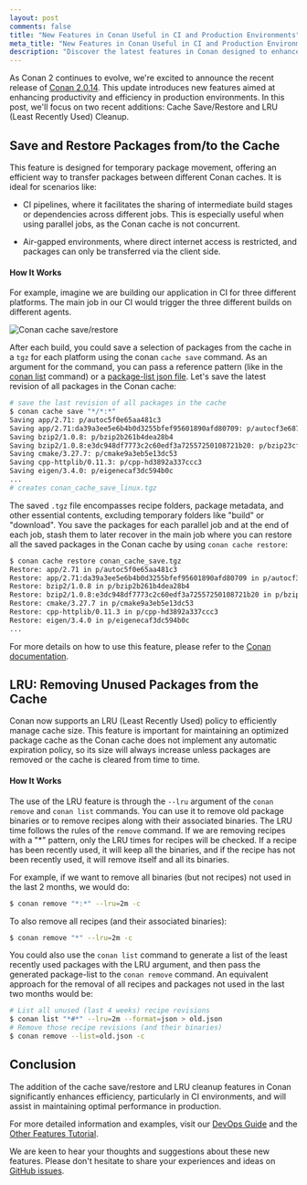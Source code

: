 ```yaml
---
layout: post
comments: false
title: "New Features in Conan Useful in CI and Production Environments"
meta_title: "New Features in Conan Useful in CI and Production Environments"
description: "Discover the latest features in Conan designed to enhance CI and production workflows: Cache Save/Restore and LRU Cleanup."
---
```


As Conan 2 continues to evolve, we're excited to announce the recent release of [Conan
2.0.14](https://github.com/conan-io/conan/releases/tag/2.0.14). This update introduces new
features aimed at enhancing productivity and efficiency in production environments. In
this post, we'll focus on two recent additions: Cache Save/Restore and LRU (Least Recently
Used) Cleanup.

## Save and Restore Packages from/to the Cache

This feature is designed for temporary package movement, offering an efficient way to
transfer packages between different Conan caches. It is ideal for scenarios like:

- CI pipelines, where it facilitates the sharing of intermediate build stages or
  dependencies across different jobs. This is especially useful when using parallel jobs,
  as the Conan cache is not concurrent.

- Air-gapped environments, where direct internet access is restricted, and packages can
  only be transferred via the client side.

#### How It Works

For example, imagine we are building our application in CI for three different platforms.
The main job in our CI would trigger the three different builds on different agents. 

<p class="centered">
    <img src="{{ site.baseurl }}/assets/post_images/2023-11-28/ci-flow-cache-save-restore.png" style="display: block; margin-left: auto; margin-right: auto;" alt="Conan cache save/restore"/>
</p>

After each build, you could save a selection of packages from the cache in a `tgz` for
each platform using the conan `cache save` command. As an argument for the command, you
can pass a reference pattern (like in the [conan
list](https://docs.conan.io/2/reference/commands/list.html) command) or a [package-list
json
file](https://docs.conan.io/2/examples/commands/pkglists.html#examples-commands-pkglists).
Let's save the latest revision of all packages in the Conan cache:


```bash
# save the last revision of all packages in the cache
$ conan cache save "*/*:*"
Saving app/2.71: p/autoc5f0e65aa481c3
Saving app/2.71:da39a3ee5e6b4b0d3255bfef95601890afd80709: p/autocf3e6879dde7f6/p
Saving bzip2/1.0.8: p/bzip2b261b4dea28b4
Saving bzip2/1.0.8:e3dc948df7773c2c60edf3a72557250108721b20: p/bzip23cfe2c0da64ba/p
Saving cmake/3.27.7: p/cmake9a3eb5e13dc53
Saving cpp-httplib/0.11.3: p/cpp-hd3892a337ccc3
Saving eigen/3.4.0: p/eigenecaf3dc594b0c
...
# creates conan_cache_save_linux.tgz
```

The saved `.tgz` file encompasses recipe folders, package metadata, and other essential
contents, excluding temporary folders like "build" or "download". You save the packages
for each parallel job and at the end of each job, stash them to later recover in the main
job where you can restore all the saved packages in the Conan cache by using `conan cache
restore`:

```bash
$ conan cache restore conan_cache_save.tgz 
Restore: app/2.71 in p/autoc5f0e65aa481c3
Restore: app/2.71:da39a3ee5e6b4b0d3255bfef95601890afd80709 in p/autocf3e6879dde7f6/p
Restore: bzip2/1.0.8 in p/bzip2b261b4dea28b4
Restore: bzip2/1.0.8:e3dc948df7773c2c60edf3a72557250108721b20 in p/bzip23cfe2c0da64ba/p
Restore: cmake/3.27.7 in p/cmake9a3eb5e13dc53
Restore: cpp-httplib/0.11.3 in p/cpp-hd3892a337ccc3
Restore: eigen/3.4.0 in p/eigenecaf3dc594b0c
...
```

For more details on how to use this feature, please refer to the [Conan
documentation](https://docs.conan.io/2/devops/save_restore.html).

## LRU: Removing Unused Packages from the Cache

Conan now supports an LRU (Least Recently Used) policy to efficiently manage cache size.
This feature is important for maintaining an optimized package cache as the Conan cache
does not implement any automatic expiration policy, so its size will always increase
unless packages are removed or the cache is cleared from time to time.

#### How It Works

The use of the LRU feature is through the ``--lru`` argument of the `conan remove` and
`conan list` commands. You can use it to remove old package binaries or to remove recipes
along with their associated binaries. The LRU time follows the rules of the `remove`
command. If we are removing recipes with a "*" pattern, only the LRU times for recipes
will be checked. If a recipe has been recently used, it will keep all the binaries, and if
the recipe has not been recently used, it will remove itself and all its binaries.

For example, if we want to remove all binaries (but not recipes) not used in the last 2
months, we would do:

```bash
$ conan remove "*:*" --lru=2m -c
```

To also remove all recipes (and their associated binaries):

```bash
$ conan remove "*" --lru=2m -c
```

You could also use the `conan list` command to generate a list of the least recently used
packages with the LRU argument, and then pass the generated package-list to the `conan
remove` command. An equivalent approach for the removal of all recipes and packages not
used in the last two months would be:

```bash
# List all unused (last 4 weeks) recipe revisions
$ conan list "*#*" --lru=2m --format=json > old.json
# Remove those recipe revisions (and their binaries)
$ conan remove --list=old.json -c
```

## Conclusion

The addition of the cache save/restore and LRU cleanup features in Conan significantly
enhances efficiency, particularly in CI environments, and will assist in maintaining
optimal performance in production.

For more detailed information and examples, visit our [DevOps
Guide](https://docs.conan.io/2/devops.html) and the [Other Features
Tutorial](https://docs.conan.io/2/tutorial/other_features.html).

We are keen to hear your thoughts and suggestions about these new features. Please don't
hesitate to share your experiences and ideas on [GitHub
issues](https://github.com/conan-io/conan/issues).
